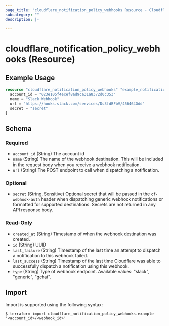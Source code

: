 ```yaml
---
page_title: "cloudflare_notification_policy_webhooks Resource - Cloudflare"
subcategory: ""
description: |-
  
---
```


# cloudflare_notification_policy_webhooks (Resource)



## Example Usage

```terraform
resource "cloudflare_notification_policy_webhooks" "example_notification_policy_webhooks" {
  account_id = "023e105f4ecef8ad9ca31a8372d0c353"
  name = "Slack Webhook"
  url = "https://hooks.slack.com/services/Ds3fdBFbV/456464Gdd"
  secret = "secret"
}
```

<!-- schema generated by tfplugindocs -->
## Schema

### Required

- `account_id` (String) The account id
- `name` (String) The name of the webhook destination. This will be included in the request body when you receive a webhook notification.
- `url` (String) The POST endpoint to call when dispatching a notification.

### Optional

- `secret` (String, Sensitive) Optional secret that will be passed in the `cf-webhook-auth` header when dispatching generic webhook notifications or formatted for supported destinations. Secrets are not returned in any API response body.

### Read-Only

- `created_at` (String) Timestamp of when the webhook destination was created.
- `id` (String) UUID
- `last_failure` (String) Timestamp of the last time an attempt to dispatch a notification to this webhook failed.
- `last_success` (String) Timestamp of the last time Cloudflare was able to successfully dispatch a notification using this webhook.
- `type` (String) Type of webhook endpoint.
Available values: "slack", "generic", "gchat".

## Import

Import is supported using the following syntax:

```shell
$ terraform import cloudflare_notification_policy_webhooks.example '<account_id>/<webhook_id>'
```
